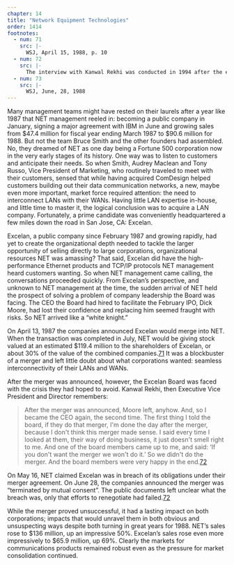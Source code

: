 ```yaml
---
chapter: 14
title: "Network Equipment Technologies"
order: 1414
footnotes:
  - num: 71
    src: |-
      WSJ, April 15, 1988, p. 10
  - num: 72
    src: |-
      The interview with Kanwal Rekhi was conducted in 1994 after the events being described whereas the interviews with NET personnel were conducted before the proposed merger with Excelan. Hence, the absence of quotes from NET executives.
  - num: 73
    src: |-
      WSJ, June, 28, 1988
---
```


Many management teams might have rested on their laurels after a year like 1987 that NET management reeled in: becoming a public company in January, signing a major agreement with IBM in June and growing sales from $47.4 million for fiscal year ending March 1987 to $90.6 million for 1988. But not the team Bruce Smith and the other founders had assembled. No, they dreamed of NET as one day being a Fortune 500 corporation now in the very early stages of its history. One way was to listen to customers and anticipate their needs. So when Smith, Audrey Maclean and Tony Russo, Vice President of Marketing, who routinely traveled to meet with their customers, sensed that while having acquired ComDesign helped customers building out their data communication networks, a new, maybe even more important, market force required attention: the need to interconnect LANs with their WANs. Having little LAN expertise in-house, and little time to master it, the logical conclusion was to acquire a LAN company. Fortunately, a prime candidate was conveniently headquartered a few miles down the road in San Jose, CA: Excelan.

Excelan, a public company since February 1987 and growing rapidly, had yet to create the organizational depth needed to tackle the larger opportunity of selling directly to large corporations, organizational resources NET was amassing? That said, Excelan did have the high-performance Ethernet products and TCP/IP protocols NET management heard customers wanting. So when NET management came calling, the conversations proceeded quickly. From Excelan’s perspective, and unknown to NET management at the time, the sudden arrival of NET held the prospect of solving a problem of company leadership the Board was facing. The CEO the Board had hired to facilitate the February IPO, Dick Moore, had lost their confidence and replacing him seemed fraught with risks. So NET arrived like a “white knight.”

On April 13, 1987 the companies announced Excelan would merge into NET. When the transaction was completed in July, NET would be giving stock valued at an estimated $119.4 million to the shareholders of Excelan, or about 30% of the value of the combined companies.<a name="fnlo71" href="#fn71">71</a> It was a blockbuster of a merger and left little doubt about what corporations wanted: seamless interconnectivity of their LANs and WANs.

After the merger was announced, however, the Excelan Board was faced with the crisis they had hoped to avoid. Kanwal Rekhi, then Executive Vice President and Director remembers:

>After the merger was announced, Moore left, anyhow. And, so I became the CEO again, the second time. The first thing I told the board, if they do that merger, I'm done the day after the merger, because I don't think this merger made sense. I said every time I looked at them, their way of doing business, it just doesn't smell right to me. And one of the board members came up to me, and said: ‘If you don't want the merger we won't do it.’ So we didn't do the merger. And the board members were very happy in the end.<a name="fnloc72" href="#fn72">72</a>

On May 16, NET claimed Excelan was in breach of its obligations under their merger agreement. On June 28, the companies announced the merger was “terminated by mutual consent”. The public documents left unclear what the breach was, only that efforts to renegotiate had failed.<a name="fnloc72" href="#fn72">72</a>

While the merger proved unsuccessful, it had a lasting impact on both corporations; impacts that would unravel them in both obvious and unsuspecting ways despite both turning in great years for 1988. NET’s sales rose to $136 million, up an impressive 50%. Excelan’s sales rose even more impressively to $65.9 million, up 69%. Clearly the markets for communications products remained robust even as the pressure for market consolidation continued.

